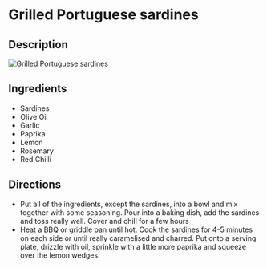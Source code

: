 # Grilled Portuguese sardines

## Description
![Grilled Portuguese sardines](https://www.themealdb.com/images/media/meals/lpd4wy1614347943.jpg "Grilled Portuguese sardines")

## Ingredients
- Sardines
- Olive Oil
- Garlic
- Paprika
- Lemon
- Rosemary
- Red Chilli

## Directions
- Put all of the ingredients, except the sardines, into a bowl and mix together with some seasoning. Pour into a baking dish, add the sardines and toss really well. Cover and chill for a few hours
- Heat a BBQ or griddle pan until hot. Cook the sardines for 4-5 minutes on each side or until really caramelised and charred. Put onto a serving plate, drizzle with oil, sprinkle with a little more paprika and squeeze over the lemon wedges.
